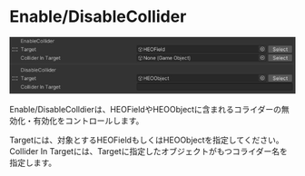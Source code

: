 
# Enable/DisableCollider
![EnableDisableCollider](img/EnableDisableCollider.jpg)

Enable/DisableColldierは、HEOFieldやHEOObjectに含まれるコライダーの無効化・有効化をコントロールします。

Targetには、対象とするHEOFieldもしくはHEOObjectを指定してください。
Collider In Targetには、Targetに指定したオブジェクトがもつコライダー名を指定します。